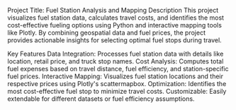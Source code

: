 Project Title: Fuel Station Analysis and Mapping
Description
This project visualizes fuel station data, calculates travel costs, and identifies the most cost-effective fueling options using Python and interactive mapping tools like Plotly. By combining geospatial data and fuel prices, the project provides actionable insights for selecting optimal fuel stops during travel.

Key Features
Data Integration: Processes fuel station data with details like location, retail price, and truck stop names.
Cost Analysis: Computes total fuel expenses based on travel distance, fuel efficiency, and station-specific fuel prices.
Interactive Mapping: Visualizes fuel station locations and their respective prices using Plotly's scattermapbox.
Optimization: Identifies the most cost-effective fuel stop to minimize travel costs.
Customizable: Easily extendable for different datasets or fuel efficiency assumptions.
